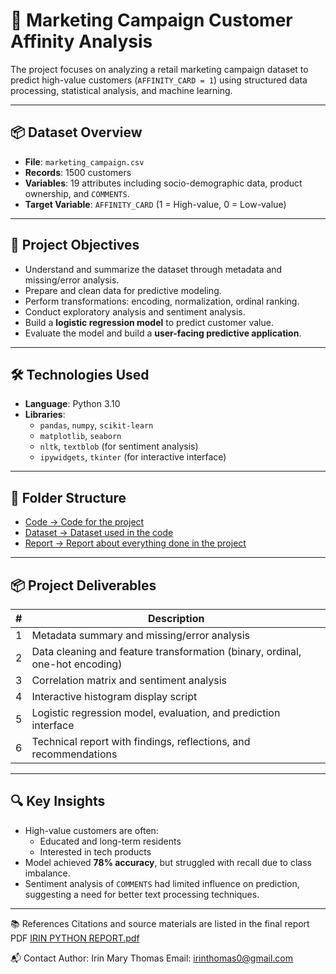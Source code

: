 # 🧠 Marketing Campaign Customer Affinity Analysis

The project focuses on analyzing a retail marketing campaign dataset to predict high-value customers (`AFFINITY_CARD = 1`) using structured data processing, statistical analysis, and machine learning.


---

## 📦 Dataset Overview

- **File**: `marketing_campaign.csv`
- **Records**: 1500 customers
- **Variables**: 19 attributes including socio-demographic data, product ownership, and `COMMENTS`.
- **Target Variable**: `AFFINITY_CARD` (1 = High-value, 0 = Low-value)

---

## 🎯 Project Objectives

- Understand and summarize the dataset through metadata and missing/error analysis.
- Prepare and clean data for predictive modeling.
- Perform transformations: encoding, normalization, ordinal ranking.
- Conduct exploratory analysis and sentiment analysis.
- Build a **logistic regression model** to predict customer value.
- Evaluate the model and build a **user-facing predictive application**.

---

## 🛠️ Technologies Used

- **Language**: Python 3.10
- **Libraries**:
  - `pandas`, `numpy`, `scikit-learn`
  - `matplotlib`, `seaborn`
  - `nltk`, `textblob` (for sentiment analysis)
  - `ipywidgets`, `tkinter` (for interactive interface)

---

## 📂 Folder Structure

- [Code -> Code for the project](https://github.com/Irin-Thomas/Marketing-Campaign-Customer-Analysis/tree/main/Code) 
- [Dataset -> Dataset used in the code](https://github.com/Irin-Thomas/Marketing-Campaign-Customer-Analysis/blob/main/Dataset/Marketing%20Campaign%20data.csv)
- [Report -> Report about everything done in the project](https://github.com/Irin-Thomas/Marketing-Campaign-Customer-Analysis/blob/main/Report/IRIN%20%20PYTHON%20REPORT.pdf)
---


## 📦 Project Deliverables

| #    | Description                                                                 |
|------|------------------------------------------------------------------------------|
| 1    | Metadata summary and missing/error analysis                                  |
| 2    | Data cleaning and feature transformation (binary, ordinal, one-hot encoding)|
| 3    | Correlation matrix and sentiment analysis                                    |
| 4    | Interactive histogram display script                                         |
| 5    | Logistic regression model, evaluation, and prediction interface              |
| 6    | Technical report with findings, reflections, and recommendations             |


---

## 🔍 Key Insights

- High-value customers are often:
  - Educated and long-term residents
  - Interested in tech products
- Model achieved **78% accuracy**, but struggled with recall due to class imbalance.
- Sentiment analysis of `COMMENTS` had limited influence on prediction, suggesting a need for better text processing techniques.

---
📚 References
Citations and source materials are listed in the final report PDF [IRIN PYTHON REPORT.pdf](https://github.com/Irin-Thomas/Marketing-Campaign-Customer-Analysis/blob/main/Report/IRIN%20%20PYTHON%20REPORT.pdf) 

📬 Contact
Author: Irin Mary Thomas
Email: irinthomas0@gmail.com
